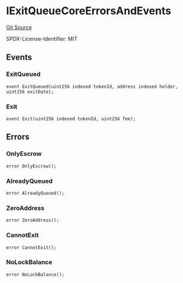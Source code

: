 # IExitQueueCoreErrorsAndEvents
[Git Source](https://github.com/aragon/ve-governance/blob/d1db1e959d76056114cf52b0b8a3ff8311778151/src/escrow/increasing/interfaces/IExitQueue.sol)

SPDX-License-Identifier: MIT


## Events
### ExitQueued

```solidity
event ExitQueued(uint256 indexed tokenId, address indexed holder, uint256 exitDate);
```

### Exit

```solidity
event Exit(uint256 indexed tokenId, uint256 fee);
```

## Errors
### OnlyEscrow

```solidity
error OnlyEscrow();
```

### AlreadyQueued

```solidity
error AlreadyQueued();
```

### ZeroAddress

```solidity
error ZeroAddress();
```

### CannotExit

```solidity
error CannotExit();
```

### NoLockBalance

```solidity
error NoLockBalance();
```

